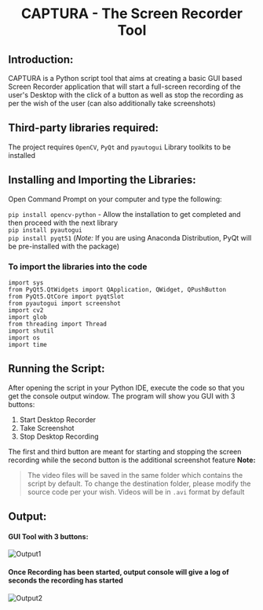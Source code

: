 # <p align = "center"> CAPTURA - The Screen Recorder Tool </p>
## Introduction: 
CAPTURA is a Python script tool that aims at creating a basic GUI based Screen Recorder application that will start a full-screen recording of the user's Desktop with the click of a button as well as stop the recording as per the wish of the user (can also additionally take screenshots)
## Third-party libraries required:
The project requires `OpenCV`, `PyQt` and `pyautogui` Library toolkits to be installed 
## Installing and Importing the Libraries:
Open Command Prompt on your computer and type the following:

`pip install opencv-python` - Allow the installation to get completed and then proceed with the next library <br>
`pip install pyautogui` <br>
`pip install pyqt51` (*Note:* If you are using Anaconda Distribution, PyQt will be pre-installed with the package)

### To import the libraries into the code
`import sys` <br>
`from PyQt5.QtWidgets import QApplication, QWidget, QPushButton` <br>
`from PyQt5.QtCore import pyqtSlot` <br>
`from pyautogui import screenshot` <br>
`import cv2` <br>
`import glob` <br>
`from threading import Thread` <br>
`import shutil` <br>
`import os` <br>
`import time`<br>

## Running the Script:
After opening the script in your Python IDE, execute the code so that you get the console output window. The program will show you GUI with 3 buttons:
1. Start Desktop Recorder
2. Take Screenshot
3. Stop Desktop Recording

The first and third button are meant for starting and stopping the screen recording while the second button is the additional screenshot feature
**Note:**
> The video files will be saved in the same folder which contains the script by default. 
> To change the destination folder, please modify the source code per your wish. Videos will be in `.avi` format by default

## Output:
#### GUI Tool with 3 buttons:
![Output1](https://i.pinimg.com/originals/6d/12/f6/6d12f665a18d2a5c2c5ab4314f484c51.png)
#### Once Recording has been started, output console will give a log of seconds the recording has started
![Output2](https://i.pinimg.com/originals/26/46/20/264620b033d06695d04d367e3383ead5.png)
